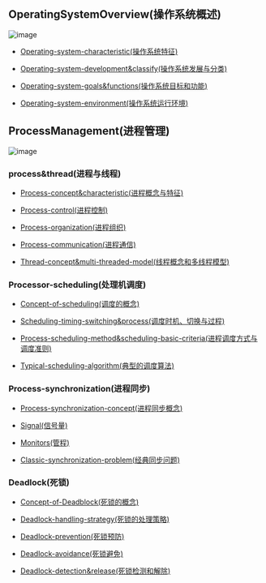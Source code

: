 ## OperatingSystemOverview(操作系统概述)![image](https://github.com/YC-L/Postgraduate-examination/blob/Operating-System/imgs/Os-overview.png)- [Operating-system-characteristic(操作系统特征)](https://github.com/YC-L/Postgraduate-examination/blob/Operating-System/concept-of-operating-system/%E6%93%8D%E4%BD%9C%E7%B3%BB%E7%BB%9F%E7%89%B9%E5%BE%81.md)- [Operating-system-development&classify(操作系统发展与分类)](https://github.com/YC-L/Postgraduate-examination/blob/Operating-System/concept-of-operating-system/%E6%93%8D%E4%BD%9C%E7%B3%BB%E7%BB%9F%E5%8F%91%E5%B1%95%E4%B8%8E%E5%88%86%E7%B1%BB.md)- [Operating-system-goals&functions(操作系统目标和功能)](https://github.com/YC-L/Postgraduate-examination/blob/Operating-System/concept-of-operating-system/%E6%93%8D%E4%BD%9C%E7%B3%BB%E7%BB%9F%E7%9A%84%E7%9B%AE%E6%A0%87%E5%92%8C%E5%8A%9F%E8%83%BD.md)- [Operating-system-environment(操作系统运行环境)](https://github.com/YC-L/Postgraduate-examination/blob/Operating-System/concept-of-operating-system/%E6%93%8D%E4%BD%9C%E7%B3%BB%E7%BB%9F%E8%BF%90%E8%A1%8C%E7%8E%AF%E5%A2%83.md)## ProcessManagement(进程管理)![image](https://github.com/YC-L/Postgraduate-examination/blob/Operating-System/imgs/Process-management.png)### process&thread(进程与线程)- [Process-concept&characteristic(进程概念与特征)](https://github.com/YC-L/Postgraduate-examination/blob/Operating-System/process-management/%E8%BF%9B%E7%A8%8B%E5%92%8C%E7%BA%BF%E7%A8%8B/%E8%BF%9B%E7%A8%8B%E7%9A%84%E6%A6%82%E5%BF%B5%E5%92%8C%E7%89%B9%E5%BE%81.md)- [Process-control(进程控制)](https://github.com/YC-L/Postgraduate-examination/blob/Operating-System/process-management/%E8%BF%9B%E7%A8%8B%E5%92%8C%E7%BA%BF%E7%A8%8B/%E8%BF%9B%E7%A8%8B%E6%8E%A7%E5%88%B6.md)- [Process-organization(进程组织)](https://github.com/YC-L/Postgraduate-examination/blob/Operating-System/process-management/%E8%BF%9B%E7%A8%8B%E5%92%8C%E7%BA%BF%E7%A8%8B/%E8%BF%9B%E7%A8%8B%E7%9A%84%E7%BB%84%E7%BB%87.md)- [Process-communication(进程通信)](https://github.com/YC-L/Postgraduate-examination/blob/Operating-System/process-management/%E8%BF%9B%E7%A8%8B%E5%92%8C%E7%BA%BF%E7%A8%8B/%E8%BF%9B%E7%A8%8B%E7%9A%84%E9%80%9A%E4%BF%A1.md)- [Thread-concept&multi-threaded-model(线程概念和多线程模型)](https://github.com/YC-L/Postgraduate-examination/blob/Operating-System/process-management/%E8%BF%9B%E7%A8%8B%E5%92%8C%E7%BA%BF%E7%A8%8B/%E7%BA%BF%E7%A8%8B%E6%A6%82%E5%BF%B5%E5%92%8C%E5%A4%9A%E7%BA%BF%E7%A8%8B%E6%A8%A1%E5%9E%8B.md)### Processor-scheduling(处理机调度)- [Concept-of-scheduling(调度的概念)](https://github.com/YC-L/Postgraduate-examination/blob/Operating-System/process-management/%E5%A4%84%E7%90%86%E6%9C%BA%E8%B0%83%E5%BA%A6/%E8%B0%83%E5%BA%A6%E7%9A%84%E6%A6%82%E5%BF%B5.md)- [Scheduling-timing-switching&process(调度时机、切换与过程)](https://github.com/YC-L/Postgraduate-examination/blob/Operating-System/process-management/%E5%A4%84%E7%90%86%E6%9C%BA%E8%B0%83%E5%BA%A6/%E8%B0%83%E5%BA%A6%E7%9A%84%E6%97%B6%E6%9C%BA%E3%80%81%E5%88%87%E6%8D%A2%E5%92%8C%E8%BF%87%E7%A8%8B.md)- [Process-scheduling-method&scheduling-basic-criteria(进程调度方式与调度准则)](https://github.com/YC-L/Postgraduate-examination/blob/Operating-System/process-management/%E5%A4%84%E7%90%86%E6%9C%BA%E8%B0%83%E5%BA%A6/%E8%B0%83%E5%BA%A6%E7%9A%84%E6%97%B6%E6%9C%BA%E3%80%81%E5%88%87%E6%8D%A2%E5%92%8C%E8%BF%87%E7%A8%8B.md)- [Typical-scheduling-algorithm(典型的调度算法)](https://github.com/YC-L/Postgraduate-examination/blob/Operating-System/process-management/%E5%A4%84%E7%90%86%E6%9C%BA%E8%B0%83%E5%BA%A6/%E5%85%B8%E5%9E%8B%E7%9A%84%E8%B0%83%E5%BA%A6%E7%AE%97%E6%B3%95.md)### Process-synchronization(进程同步)- [Process-synchronization-concept(进程同步概念)](https://github.com/YC-L/Postgraduate-examination/blob/Operating-System/process-management/%E8%BF%9B%E7%A8%8B%E5%90%8C%E6%AD%A5/%E8%BF%9B%E7%A8%8B%E5%90%8C%E6%AD%A5%E6%A6%82%E5%BF%B5.md)- [Signal(信号量)](https://github.com/YC-L/Postgraduate-examination/blob/Operating-System/process-management/%E8%BF%9B%E7%A8%8B%E5%90%8C%E6%AD%A5/%E4%BF%A1%E5%8F%B7%E9%87%8F.md)- [Monitors(管程)](https://github.com/YC-L/Postgraduate-examination/blob/Operating-System/process-management/%E8%BF%9B%E7%A8%8B%E5%90%8C%E6%AD%A5/%E7%AE%A1%E7%A8%8B.md)- [Classic-synchronization-problem(经典同步问题)](https://github.com/YC-L/Postgraduate-examination/blob/Operating-System/process-management/%E8%BF%9B%E7%A8%8B%E5%90%8C%E6%AD%A5/%E7%BB%8F%E5%85%B8%E5%90%8C%E6%AD%A5%E9%97%AE%E9%A2%98.md)### Deadlock(死锁)- [Concept-of-Deadblock(死锁的概念)](https://github.com/YC-L/Postgraduate-examination/blob/Operating-System/process-management/%E6%AD%BB%E9%94%81/%E6%AD%BB%E9%94%81.md)- [Deadlock-handling-strategy(死锁的处理策略)](https://github.com/YC-L/Postgraduate-examination/blob/Operating-System/process-management/%E6%AD%BB%E9%94%81/%E6%AD%BB%E9%94%81%E5%A4%84%E7%90%86%E7%AD%96%E7%95%A5.md)- [Deadlock-prevention(死锁预防)](https://github.com/YC-L/Postgraduate-examination/blob/Operating-System/process-management/%E6%AD%BB%E9%94%81/%E6%AD%BB%E9%94%81%E9%A2%84%E9%98%B2.md)- [Deadlock-avoidance(死锁避免)](https://github.com/YC-L/Postgraduate-examination/blob/Operating-System/process-management/%E6%AD%BB%E9%94%81/%E6%AD%BB%E9%94%81%E9%81%BF%E5%85%8D.md)- [Deadlock-detection&release(死锁检测和解除)](https://github.com/YC-L/Postgraduate-examination/blob/Operating-System/process-management/%E6%AD%BB%E9%94%81/%E6%AD%BB%E9%94%81%E6%A3%80%E6%B5%8B%E5%92%8C%E8%A7%A3%E9%99%A4.md)